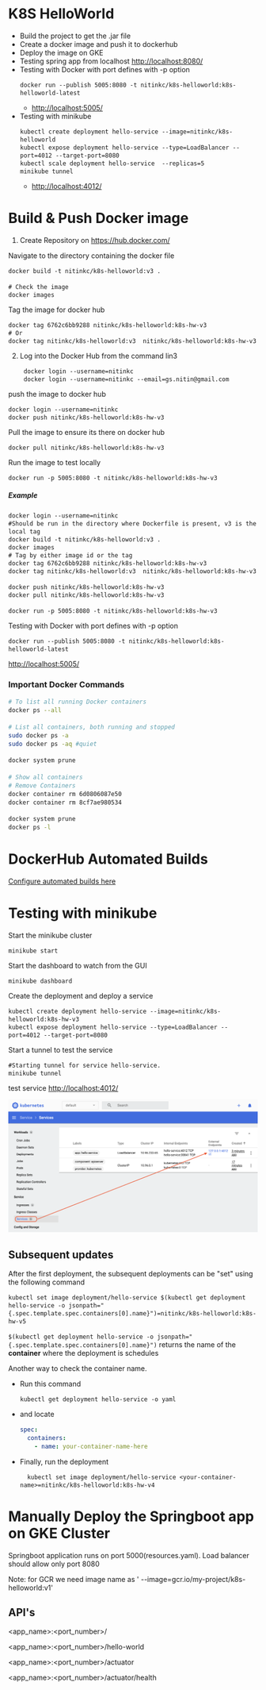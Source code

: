 # K8S HelloWorld
- Build the project to get the .jar file
- Create a docker image and push it to dockerhub
- Deploy the image on GKE
- Testing spring app from localhost [http://localhost:8080/](http://localhost:8080/)
- Testing with Docker with port defines with -p option
   ```shell
   docker run --publish 5005:8080 -t nitinkc/k8s-helloworld:k8s-helloworld-latest
   ```
  - [http://localhost:5005/](http://localhost:5005/)
- Testing with minikube
   ```shell
   kubectl create deployment hello-service --image=nitinkc/k8s-helloworld
   kubectl expose deployment hello-service --type=LoadBalancer --port=4012 --target-port=8080
   kubectl scale deployment hello-service  --replicas=5
   minikube tunnel
   ```
  - [http://localhost:4012/](http://localhost:4012/)

# Build & Push Docker image
1. Create Repository on https://hub.docker.com/<repo-name>

Navigate to the directory containing the docker file
```shell
docker build -t nitinkc/k8s-helloworld:v3 .

# Check the image
docker images
```

Tag the image for docker hub
```shell
docker tag 6762c6bb9288 nitinkc/k8s-helloworld:k8s-hw-v3
# Or
docker tag nitinkc/k8s-helloworld:v3  nitinkc/k8s-helloworld:k8s-hw-v3
```

2. Log into the Docker Hub from the command lin3
   ```shell
    docker login --username=nitinkc 
    docker login --username=nitinkc --email=gs.nitin@gmail.com
   ```
push the image to docker hub
```shell
docker login --username=nitinkc 
docker push nitinkc/k8s-helloworld:k8s-hw-v3 
```

Pull the image to ensure its there on docker hub
```shell
docker pull nitinkc/k8s-helloworld:k8s-hw-v3
```

Run the image to test locally
```shell
docker run -p 5005:8080 -t nitinkc/k8s-helloworld:k8s-hw-v3
```

##### Example
```shell
docker login --username=nitinkc
#Should be run in the directory where Dockerfile is present, v3 is the local tag
docker build -t nitinkc/k8s-helloworld:v3 .
docker images
# Tag by either image id or the tag
docker tag 6762c6bb9288 nitinkc/k8s-helloworld:k8s-hw-v3
docker tag nitinkc/k8s-helloworld:v3  nitinkc/k8s-helloworld:k8s-hw-v3

docker push nitinkc/k8s-helloworld:k8s-hw-v3 
docker pull nitinkc/k8s-helloworld:k8s-hw-v3

docker run -p 5005:8080 -t nitinkc/k8s-helloworld:k8s-hw-v3
```

Testing with Docker with port defines with -p option

```shell
docker run --publish 5005:8080 -t nitinkc/k8s-helloworld:k8s-helloworld-latest
```
[http://localhost:5005/](http://localhost:5005/)

### Important Docker Commands

```sh
# To list all running Docker containers
docker ps --all

# List all containers, both running and stopped
sudo docker ps -a
sudo docker ps -aq #quiet

docker system prune

# Show all containers
# Remove Containers
docker container rm 6d0806087e50
docker container rm 8cf7ae980534

docker system prune
docker ps -l
```

# DockerHub Automated Builds
[Configure automated builds here](https://docs.docker.com/docker-hub/builds/)

# Testing with minikube

Start the minikube cluster
```shell
minikube start
```

Start the dashboard to watch from the GUI
```shell
minikube dashboard
```

Create the deployment and deploy a service
```shell
kubectl create deployment hello-service --image=nitinkc/k8s-helloworld:k8s-hw-v3
kubectl expose deployment hello-service --type=LoadBalancer --port=4012 --target-port=8080
```

Start a tunnel to test the service
```shell
#Starting tunnel for service hello-service.
minikube tunnel
```

test service
[http://localhost:4012/](http://localhost:4012/)

![minikube_service.png](minikube_service.png)

## Subsequent updates
After the first deployment, the subsequent deployments can be "set" using the following command

```shell
kubectl set image deployment/hello-service $(kubectl get deployment hello-service -o jsonpath="{.spec.template.spec.containers[0].name}")=nitinkc/k8s-helloworld:k8s-hw-v5
```

`$(kubectl get deployment hello-service -o jsonpath="{.spec.template.spec.containers[0].name}")` returns the name of the **container** where the deployment is schedules

Another way to check the container name. 
- Run this command
    ```shell
    kubectl get deployment hello-service -o yaml
    ```
  
- and locate
    ```yaml
    spec:
      containers:
        - name: your-container-name-here
    ```
- Finally, run the deployment
  ```shell
    kubectl set image deployment/hello-service <your-container-name>=nitinkc/k8s-helloworld:k8s-hw-v4
    ```
# Manually Deploy the Springboot app on GKE Cluster

Springboot application runs on port 5000(resources.yaml). Load balancer should allow only port 8080

Note: for GCR we need image name as ' --image=gcr.io/my-project/k8s-helloworld:v1'

## API's

<app_name>:<port_number>/

<app_name>:<port_number>/hello-world

<app_name>:<port_number>/actuator

<app_name>:<port_number>/actuator/health